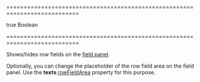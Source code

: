 ===========================================================================
<!--default-->true<!--/default-->
<!--type-->Boolean<!--/type-->
===========================================================================

<!--shortDescription-->
Shows/hides row fields on the [field panel](/Documentation/Guide/Widgets/PivotGrid/Visual_Elements/#Field_Panel).
<!--/shortDescription-->

<!--fullDescription-->
Optionally, you can change the placeholder of the row field area on the field panel. Use the **texts**.[rowFieldArea](/Documentation/ApiReference/UI_Widgets/dxPivotGrid/Configuration/fieldPanel/texts/#rowFieldArea) property for this purpose.
<!--/fullDescription-->